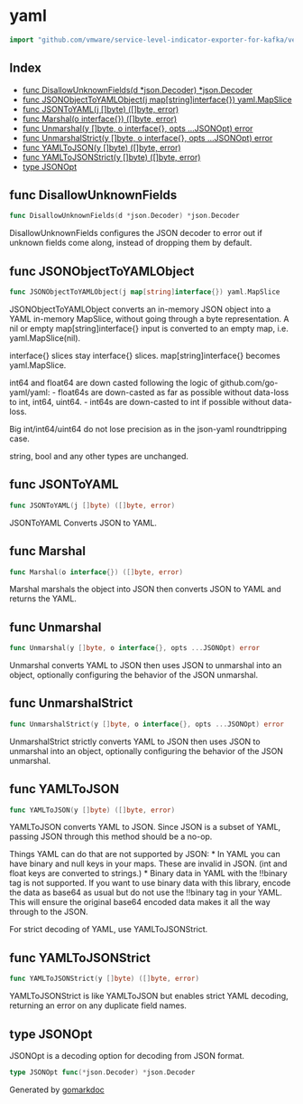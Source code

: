 <!-- Code generated by gomarkdoc. DO NOT EDIT -->

# yaml

```go
import "github.com/vmware/service-level-indicator-exporter-for-kafka/vendor/sigs.k8s.io/yaml"
```

## Index

- [func DisallowUnknownFields(d *json.Decoder) *json.Decoder](<#func-disallowunknownfields>)
- [func JSONObjectToYAMLObject(j map[string]interface{}) yaml.MapSlice](<#func-jsonobjecttoyamlobject>)
- [func JSONToYAML(j []byte) ([]byte, error)](<#func-jsontoyaml>)
- [func Marshal(o interface{}) ([]byte, error)](<#func-marshal>)
- [func Unmarshal(y []byte, o interface{}, opts ...JSONOpt) error](<#func-unmarshal>)
- [func UnmarshalStrict(y []byte, o interface{}, opts ...JSONOpt) error](<#func-unmarshalstrict>)
- [func YAMLToJSON(y []byte) ([]byte, error)](<#func-yamltojson>)
- [func YAMLToJSONStrict(y []byte) ([]byte, error)](<#func-yamltojsonstrict>)
- [type JSONOpt](<#type-jsonopt>)


## func DisallowUnknownFields

```go
func DisallowUnknownFields(d *json.Decoder) *json.Decoder
```

DisallowUnknownFields configures the JSON decoder to error out if unknown fields come along, instead of dropping them by default.

## func JSONObjectToYAMLObject

```go
func JSONObjectToYAMLObject(j map[string]interface{}) yaml.MapSlice
```

JSONObjectToYAMLObject converts an in\-memory JSON object into a YAML in\-memory MapSlice, without going through a byte representation. A nil or empty map\[string\]interface\{\} input is converted to an empty map, i.e. yaml.MapSlice\(nil\).

interface\{\} slices stay interface\{\} slices. map\[string\]interface\{\} becomes yaml.MapSlice.

int64 and float64 are down casted following the logic of github.com/go\-yaml/yaml: \- float64s are down\-casted as far as possible without data\-loss to int, int64, uint64. \- int64s are down\-casted to int if possible without data\-loss.

Big int/int64/uint64 do not lose precision as in the json\-yaml roundtripping case.

string, bool and any other types are unchanged.

## func JSONToYAML

```go
func JSONToYAML(j []byte) ([]byte, error)
```

JSONToYAML Converts JSON to YAML.

## func Marshal

```go
func Marshal(o interface{}) ([]byte, error)
```

Marshal marshals the object into JSON then converts JSON to YAML and returns the YAML.

## func Unmarshal

```go
func Unmarshal(y []byte, o interface{}, opts ...JSONOpt) error
```

Unmarshal converts YAML to JSON then uses JSON to unmarshal into an object, optionally configuring the behavior of the JSON unmarshal.

## func UnmarshalStrict

```go
func UnmarshalStrict(y []byte, o interface{}, opts ...JSONOpt) error
```

UnmarshalStrict strictly converts YAML to JSON then uses JSON to unmarshal into an object, optionally configuring the behavior of the JSON unmarshal.

## func YAMLToJSON

```go
func YAMLToJSON(y []byte) ([]byte, error)
```

YAMLToJSON converts YAML to JSON. Since JSON is a subset of YAML, passing JSON through this method should be a no\-op.

Things YAML can do that are not supported by JSON: \* In YAML you can have binary and null keys in your maps. These are invalid in JSON. \(int and float keys are converted to strings.\) \* Binary data in YAML with the \!\!binary tag is not supported. If you want to use binary data with this library, encode the data as base64 as usual but do not use the \!\!binary tag in your YAML. This will ensure the original base64 encoded data makes it all the way through to the JSON.

For strict decoding of YAML, use YAMLToJSONStrict.

## func YAMLToJSONStrict

```go
func YAMLToJSONStrict(y []byte) ([]byte, error)
```

YAMLToJSONStrict is like YAMLToJSON but enables strict YAML decoding, returning an error on any duplicate field names.

## type JSONOpt

JSONOpt is a decoding option for decoding from JSON format.

```go
type JSONOpt func(*json.Decoder) *json.Decoder
```



Generated by [gomarkdoc](<https://github.com/princjef/gomarkdoc>)

